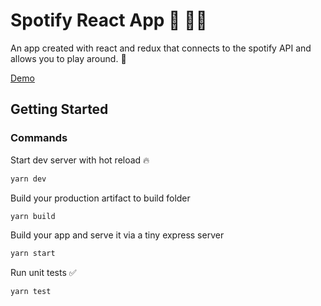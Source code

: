 # Spotify React App :guitar: :guitar::guitar:

An app created with react and redux that connects to the spotify API and allows you to play around. :tropical_drink:

[Demo](https://spotify-react-app.herokuapp.com)
## Getting Started

### Commands
Start dev server with hot reload :fire:
```sh
yarn dev
```
Build your production artifact to build folder
```sh
yarn build
```
Build your app and serve it via a tiny express server
```sh
yarn start
```
Run unit tests :white_check_mark:
```sh
yarn test
```